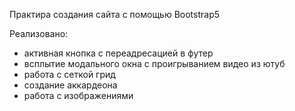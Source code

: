 Практира создания сайта с помощью Bootstrap5

Реализовано:
* активная кнопка с переадресацией в футер
* всплытие модального окна с проигрыванием видео из ютуб
* работа с сеткой грид
* создание аккардеона
* работа с изображениями


